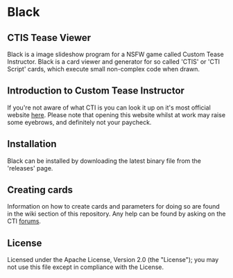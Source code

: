 # Black
## CTIS Tease Viewer

Black is a image slideshow program for a NSFW game called Custom Tease Instructor. Black is a card viewer and generator for so called 'CTIS' or 'CTI Script' cards, which execute small non-complex code when drawn.

## Introduction to Custom Tease Instructor
If you're not aware of what CTI is you can look it up on it's most official website [here](https://www.cti-community.net). Please note that opening this website whilst at work may raise some eyebrows, and definitely not your paycheck.

## Installation
Black can be installed by downloading the latest binary file from the 'releases' page.

## Creating cards
Information on how to create cards and parameters for doing so are found in the wiki section of this repository. Any help can be found by asking on the CTI [forums](https://www.cti-community.net/forum).

## License
Licensed under the Apache License, Version 2.0 (the "License"); you may not use this file except in compliance with the License.
